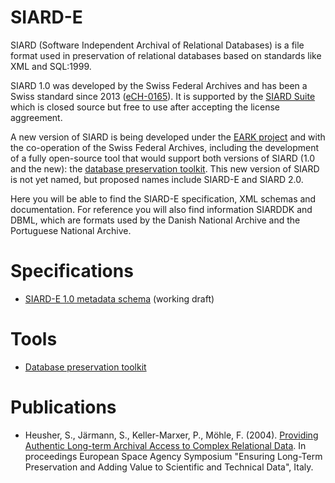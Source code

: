 # SIARD-E

SIARD (Software Independent Archival of Relational Databases) is a file format used in preservation of relational databases based on standards like XML and SQL:1999.

SIARD 1.0 was developed by the Swiss Federal Archives and has been a Swiss standard since 2013 ([eCH-0165](http://www.bar.admin.ch/dienstleistungen/00823/01911/index.html?lang=en&download=NHzLpZeg7t,lnp6I0NTU042l2Z6ln1ad1IZn4Z2qZpnO2Yuq2Z6gpJCDeIN,gGym162epYbg2c_JjKbNoKSn6A--)). It is supported by the [SIARD Suite](http://www.bar.admin.ch/dienstleistungen/00823/01911/index.html?lang=en) which is closed source but free to use after accepting the license aggreement.

A new version of SIARD is being developed under the [EARK project](http://www.eark-project.com/) and with the co-operation of the Swiss Federal Archives, including the development of a fully open-source tool that would support both versions of SIARD (1.0 and the new): the [database preservation toolkit](http://keeps.github.io/db-preservation-toolkit/). This new version of SIARD is not yet named, but proposed names include SIARD-E and SIARD 2.0.

Here you will be able to find the SIARD-E specification, XML schemas and documentation. For reference you will also find information SIARDDK and DBML, which are formats used by the Danish National Archive and the Portuguese National Archive.

# Specifications

* [SIARD-E 1.0 metadata schema](https://raw.githubusercontent.com/eark-project/siard-e-format/master/metadata-SIARD-E-1.0.xsd) (working draft)

# Tools

* [Database preservation toolkit](http://keeps.github.io/db-preservation-toolkit/)

# Publications

* Heusher, S., Järmann, S., Keller-Marxer, P., Möhle, F. (2004). [Providing Authentic Long-term Archival Access to Complex Relational Data](http://arxiv.org/abs/cs/0408054v1). In proceedings European Space Agency Symposium "Ensuring Long-Term Preservation and Adding Value to Scientific and Technical Data", Italy.

